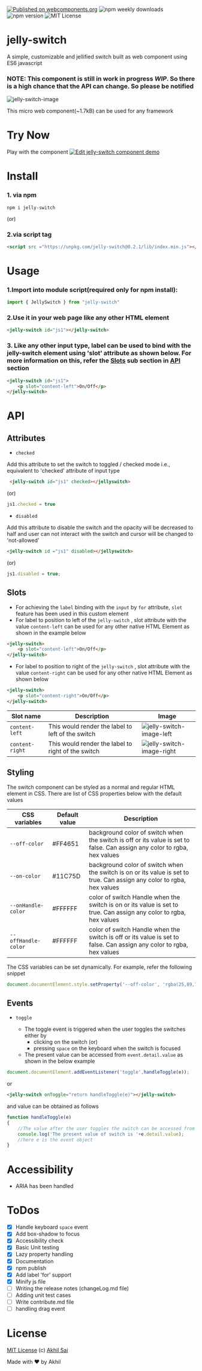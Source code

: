 [![Published on webcomponents.org](https://img.shields.io/badge/webcomponents.org-published-blue.svg)](https://www.webcomponents.org/element/jelly-switch) ![npm weekly downloads](https://img.shields.io/npm/dw/jelly-switch.svg?style=flat)
![npm version](https://img.shields.io/npm/v/jelly-switch.svg?style=flat)
![MIT License](https://img.shields.io/npm/l/jelly-switch.svg?style=flat)


# jelly-switch
A simple, customizable and jellified switch built as web component using ES6 javascript 

### NOTE: This component is still in work in progress *WIP*. So there is a high chance that the API can change. So please be notified

![jelly-switch-image](https://raw.githubusercontent.com/akhil0001/jellySwitch/master/demo-2.gif)

This micro web component(~1.7kB) can be used for any framework

# Try Now
Play with the component
[![Edit jelly-switch component demo](https://codesandbox.io/static/img/play-codesandbox.svg)](https://codesandbox.io/s/ryl1qzxn0m)

# Install
### 1. via npm
```
npm i jelly-switch
```
(or)
### 2.via script tag

```html
<script src ="https://unpkg.com/jelly-switch@0.2.1/lib/index.min.js"></script>
```

# Usage

### 1.Import into module script(required only for npm install):

```javascript
import { JellySwitch } from "jelly-switch"
```
### 2.Use it in your web page like any other HTML element
```html
<jelly-switch id="js1"></jelly-switch>
```

### 3. Like any other input type, label can be used to bind with the jelly-switch element using 'slot' attribute as shown below. For more information on this,  refer the [Slots](#Slots) sub section in [API](#API) section
```html
<jelly-switch id="js1">
    <p slot="content-left">On/Off</p>
</jelly-switch>
```

# API

## Attributes

- `checked`

 Add this attribute to set the switch to toggled / checked mode i.e., equivalent to 'checked' attribute of input type 
 ```html
  <jelly-switch id="js1" checked></jellyswitch>
  ```
  (or)
 ```javascript
js1.checked = true
``` 
- `disabled`

Add this attribute to disable the switch and the opacity will be decreased to half and user can not interact with the switch and cursor will be changed to 'not-allowed'
```html
<jelly-switch id ="js1" disabled></jellyswitch>

```
(or)
```javascript
js1.disabled = true;
```
## Slots
- For achieving the `label` binding with the `input` by `for` attribute, `slot` feature has been used in this custom element
- For label to position to left of the `jelly-switch` , slot attribute with the value `content-left` can be used for any other native HTML Element as shown in the example below
```html
<jelly-switch>
    <p slot="content-left">On/Off</p>
</jelly-switch>
```
- For label to position to right of the `jelly-switch` , slot attribute with the value `content-right` can be used for any other native HTML Element as shown below
```html
<jelly-switch>
    <p slot="content-right">On/Off</p>
</jelly-switch>
```
| Slot name | Description | Image |
|-----------|-------------|-------|
|`content-left`| This would render the label to left of the switch |![jelly-switch-image-left](leftContent.png)|
|`content-right`| This would render the label to right of the switch |![jelly-switch-image-right](contentRight.png)

## Styling

The switch component can be styled as a normal and regular HTML element in CSS. There are list of CSS properties below with the default values

| CSS variables | Default value | Description |
|---------------|---------------|-------------|
|`--off-color ` | #FF4651       | background color of switch when the switch is off or its value is set to false. Can assign any color to rgba, hex values |
|`--on-color ` | #11C75D       | background color of switch when the switch is on or its value is set to true. Can assign any color to rgba, hex values |
|`--onHandle-color ` | #FFFFFF      |  color of switch Handle when the switch is on or its value is set to true. Can assign any color to rgba, hex values |
|`--offHandle-color ` | #FFFFFF     |  color of switch Handle when the switch is off or its value is set to false. Can assign any color to rgba, hex values |

The CSS variables can be set dynamically. For example, refer the following snippet
```javascript
document.documentElement.style.setProperty('--off-color', 'rgba(25,89,79,0.7');
```
## Events

- `toggle`

    - The toggle event is triggered when the user toggles the switches either by
       -  clicking on the switch (or)
       -  pressing `space` on the keyboard when the switch is focused
    - The present value can be accessed from `event.detail.value` as shown in the below example


```javascript
document.documentElement.addEventListener('toggle',handleToggle(e));
```
or

```html
<jelly-switch onToggle="return handleToggle(e)"></jelly-switch>
```
and value can be obtained as follows

```javascript
function handleToggle(e)
{
    //The value after the user toggles the switch can be accessed from the below code
    console.log('The present value of switch is '+e.detail.value);
    //here e is the event object 
}
```

# Accessibility
- ARIA has been handled


# ToDos
 - [x] Handle keyboard `space` event
 - [x] Add box-shadow to focus 
 - [x] Accessibility check
 - [x] Basic Unit testing 
 - [x] Lazy property handling
 - [x] Documentation
 - [x] npm publish
 - [x] Add label 'for' support 
 - [x] Minify js file
 - [ ] Writing the release notes (changeLog.md file)
 - [ ] Adding unit test cases
 - [ ] Write contribute.md file
 - [ ] handling drag event

# License
[MIT License](https://github.com/akhil0001/jellySwitch/blob/master/LICENSE) (c) [Akhil Sai](https://codepen.io/akhil_001/)

Made with ❤️ by Akhil 
